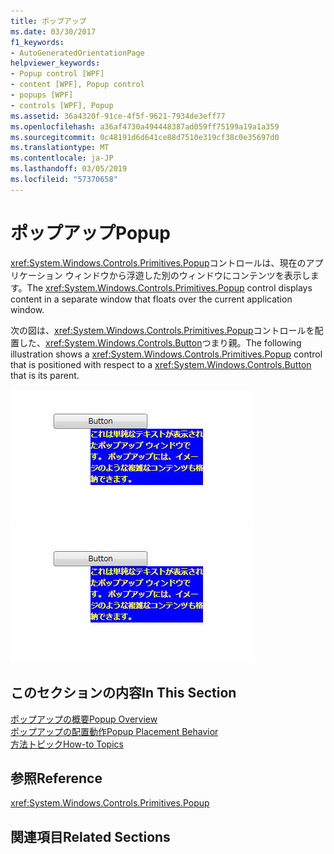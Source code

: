 ```yaml
---
title: ポップアップ
ms.date: 03/30/2017
f1_keywords:
- AutoGeneratedOrientationPage
helpviewer_keywords:
- Popup control [WPF]
- content [WPF], Popup control
- popups [WPF]
- controls [WPF], Popup
ms.assetid: 36a4320f-91ce-4f5f-9621-7934de3eff77
ms.openlocfilehash: a36af4730a494448387ad059ff75199a19a1a359
ms.sourcegitcommit: 0c48191d6d641ce88d7510e319cf38c0e35697d0
ms.translationtype: MT
ms.contentlocale: ja-JP
ms.lasthandoff: 03/05/2019
ms.locfileid: "57370658"
---
```

# <a name="popup"></a><span data-ttu-id="3cb69-102">ポップアップ</span><span class="sxs-lookup"><span data-stu-id="3cb69-102">Popup</span></span>
<span data-ttu-id="3cb69-103"><xref:System.Windows.Controls.Primitives.Popup>コントロールは、現在のアプリケーション ウィンドウから浮遊した別のウィンドウにコンテンツを表示します。</span><span class="sxs-lookup"><span data-stu-id="3cb69-103">The <xref:System.Windows.Controls.Primitives.Popup> control displays content in a separate window that floats over the current application window.</span></span>  
  
 <span data-ttu-id="3cb69-104">次の図は、<xref:System.Windows.Controls.Primitives.Popup>コントロールを配置した、<xref:System.Windows.Controls.Button>つまり親。</span><span class="sxs-lookup"><span data-stu-id="3cb69-104">The following illustration shows a <xref:System.Windows.Controls.Primitives.Popup> control that is positioned with respect to a <xref:System.Windows.Controls.Button> that is its parent.</span></span>  
  
 <span data-ttu-id="3cb69-105">![ポップアップの図](./media/popuppicture.JPG "PopupPicture")</span><span class="sxs-lookup"><span data-stu-id="3cb69-105">![Popup illustration](./media/popuppicture.JPG "PopupPicture")</span></span>  
  
## <a name="in-this-section"></a><span data-ttu-id="3cb69-106">このセクションの内容</span><span class="sxs-lookup"><span data-stu-id="3cb69-106">In This Section</span></span>  
 [<span data-ttu-id="3cb69-107">ポップアップの概要</span><span class="sxs-lookup"><span data-stu-id="3cb69-107">Popup Overview</span></span>](popup-overview.md)  
 [<span data-ttu-id="3cb69-108">ポップアップの配置動作</span><span class="sxs-lookup"><span data-stu-id="3cb69-108">Popup Placement Behavior</span></span>](popup-placement-behavior.md)  
 [<span data-ttu-id="3cb69-109">方法トピック</span><span class="sxs-lookup"><span data-stu-id="3cb69-109">How-to Topics</span></span>](popup-how-to-topics.md)  
  
## <a name="reference"></a><span data-ttu-id="3cb69-110">参照</span><span class="sxs-lookup"><span data-stu-id="3cb69-110">Reference</span></span>  
 <xref:System.Windows.Controls.Primitives.Popup>  
  
## <a name="related-sections"></a><span data-ttu-id="3cb69-111">関連項目</span><span class="sxs-lookup"><span data-stu-id="3cb69-111">Related Sections</span></span>
